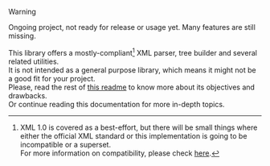 > [!WARNING]  
> Ongoing project, not ready for release or usage yet. Many features are still missing.


This library offers a mostly-compliant[^1] XML parser, tree builder and several related utilities.  
It is not intended as a general purpose library, which means it might not be a good fit for your project.  
Please, read the rest of [this readme](https://github.com/lazy-eggplant/vs.xml) to know more about its objectives and drawbacks.  
Or continue reading this documentation for more in-depth topics.

[^1]: XML 1.0 is covered as a best-effort, but there will be small things where either the official XML standard or this implementation is going to be incompatible or a superset.  
      For more information on compatibility, please check [here](./features.md).